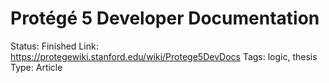 # Protégé 5 Developer Documentation

Status: Finished
Link: https://protegewiki.stanford.edu/wiki/Protege5DevDocs
Tags: logic, thesis
Type: Article
